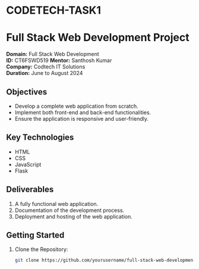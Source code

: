 # CODETECH-TASK1

# Full Stack Web Development Project

**Domain:** Full Stack Web Development  
**ID:** CT6FSWD519 
**Mentor:** Santhosh Kumar  
**Company:** Codtech IT Solutions  
**Duration:** June to August 2024

## Objectives

- Develop a complete web application from scratch.
- Implement both front-end and back-end functionalities.
- Ensure the application is responsive and user-friendly.

## Key Technologies

- HTML
- CSS
- JavaScript
- Flask

## Deliverables

1. A fully functional web application.
2. Documentation of the development process.
3. Deployment and hosting of the web application.

## Getting Started

1. Clone the Repository:
   ```bash
   git clone https://github.com/yourusername/full-stack-web-development-project.git
